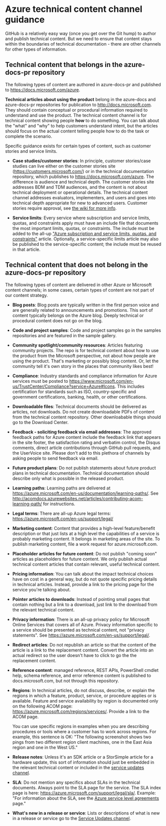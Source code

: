 # Azure technical content channel guidance
GitHub is a relatively easy way (once you get over the Git hump) to author and publish technical content. But we need to ensure that content stays within the boundaries of technical documentation - there are other channels for other types of information.

## Technical content that belongs in the azure-docs-pr repository
The following types of content are authored in azure-docs-pr and published to https://docs.microsoft.com/azure. 

**Technical articles about using the product** belong in the azure-docs and azure-docs-pr repositories for publication to http://docs.microsoft.com. They should contain conceptual or procedural information required to understand and use the product. The technical content channel is for technical content showing people **how** to do something. You can talk about the "what" and "why" to help customers understand intent, but the articles should focus on the actual content telling people how to do the task or complete the scenario.

Specific guidance exists for certain types of content, such as customer stories and service limits.

* **Case studies/customer stories**: In principle, customer stories/case studies can live either on the customer stories site (https://customers.microsoft.com/) or in the technical documentation repository, which publishes to https://docs.microsoft.com/azure. The difference is audience and technical depth. The customer stories site addresses BDM and TDM audiences, and the content is not about technical deployment or operational details. The technical content channel addresses evaluators, implementers, and users and goes into technical depth appropriate for new to advanced users. Customer stories require approval, see [the wiki for more info](https://aka.ms/custstoryaz).

* **Service limits**: Every service where subscription and service limits, quotas, and constraints apply must have an include file that documents the most important limits, quotas, or constraints. The include must be added to the all-up ["Azure subscription and service limits, quotas, and constraints"](https://docs.microsoft.com/azure/azure-subscription-service-limits) article. Optionally, a service-specific limits article may also be published to the service-specific content; the include must be reused in that article. 

## Technical content that does not belong in the azure-docs-pr repository
The following types of content are delivered in other Azure or Microsoft content channels; in some cases, certain types of content are not part of our content strategy.

* **Blog posts**: Blog posts are typically written in the first person voice and are generally related to announcements and promotions. This sort of content typically belongs on the Azure blog. Deeply technical or procedural content does not go on the blog.

* **Code and project samples**: Code and project samples go in the samples repositories and are featured in the sample gallery.

* **Community spotlight/community resources**: Articles featuring community projects. The repo is for technical content about how to use the product from the Microsoft perspective, not about how people are using the product. That's marketing or possibly blog content. Or, let the community tell it's own story in the places that community likes best!

* **Compliance**: Industry standards and compliance information for Azure services must be posted to https://www.microsoft.com/en-us/TrustCenter/Compliance?service=Azure#Icons. This includes certification for standards such as ISO, country-specific and government certifications, banking, health, or other certifications.

* **Downloadable files**: Technical documents should be delivered as articles, not downloads. Do not create downloadable PDFs of content from the technical content repository. Other downloabable things should go to the Download Center.

* **Feedback - soliciting feedback via email addresses**: The approved feedback paths for Azure content include the feedback link that appears in the site footer, the satisfaction rating and verbatim control, the Disqus comments, direct article contributions through GitHub pull requests, and the UserVoice site. Please don't add to this plethora of channels by asking people to send feedback via email.

* **Future product plans**: Do not publish statements about future product plans in technical documentation. Technical documentation should describe only what is possible in the released product.

* **Learning paths**: Learning paths are delivered at https://azure.microsoft.com/en-us/documentation/learning-paths/. See http://acomdocs.azurewebsites.net/articles/contributing-acom-learning-path/ for instructions.

* **Legal terms**: There are all-up Azure legal terms: https://azure.microsoft.com/en-us/support/legal/

* **Marketing content**: Content that provides a high-level feature/benefit description or that just lists at a high level the capabilities of a service is probably marketing content. It belongs in marketing areas of the site. To publish marketing content, file a work request for azure.microsoft.com.

* **Placeholder articles for future content**: Do not publish "coming soon" articles as placeholders for future content. We only publish actual technical content articles that contain relevant, useful technical content.

* **Pricing information**: You can talk about the impact technical choices have on cost in a general way, but do not quote specific pricing details in technical articles. Instead, provide a link to the pricing page for the service you're talking about.

* **Pointer articles to downloads**: Instead of pointing small pages that contain nothing but a link to a download, just link to the download from the relevant technical content.

* **Privacy information**: There is an all-up privacy policy for Microsoft Online Services that covers all of Azure. Privacy information specific to a service should be presented as technical content, not "privacy statements". See https://azure.microsoft.com/en-us/support/legal/.

* **Redirect articles**:  Do not republish an article so that the content of the article is a link to the replacement content. Convert the article into an actual redirect so the user doesn't have to click to go the the replacement content.

* **Reference content**: managed reference, REST APIs, PowerShell cmdlet help, schema reference, and error reference content is published to docs.microsoft.com, but not through this repository.

* **Regions**: In technical articles, do not discuss, describe, or explain the regions in which a feature, product, service, or procedure applies or is available. Feature and service availability by region is documented only on the following ACOM page: https://azure.microsoft.com/regions/services/. Provide a link to the ACOM page. 

  You can use specific regions in examples when you are describing procedures or tools where a customer has to work across regions. For example, this sentence is OK: 
    "The following screenshot shows two pings from two different region client machines, one in the East Asia region and one in the West US."
    
* **Release notes**: Unless it's an SDK article or a StorSimple article for a hardware update, this sort of information should just be embedded in the relevant technical content or included in the [service updates channel](http://acomdocs.azurewebsites.net/articles/service-updates-overview/).

* **SLA**: Do not mention any specifics about SLAs in the technical documents. Always point to the SLA page for the service. The SLA index page is here: https://azure.microsoft.com/support/legal/sla/. Example: "For information about the SLA, see the [Azure service level agreements](https://azure.microsoft.com/support/legal/sla/) page."

* **What's new in a release or service**:  Lists or descriptions of what is new in a release or service go to the [Service Updates channel](http://acomdocs.azurewebsites.net/articles/service-updates-overview/).

